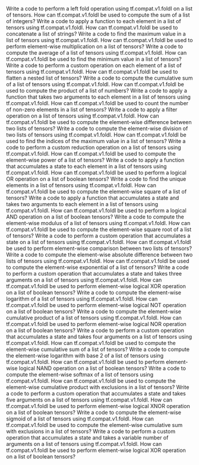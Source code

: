 Write a code to perform a left fold operation using tf.compat.v1.foldl on a list of tensors.
How can tf.compat.v1.foldl be used to compute the sum of a list of integers?
Write a code to apply a function to each element in a list of tensors using tf.compat.v1.foldl.
How can tf.compat.v1.foldl be used to concatenate a list of strings?
Write a code to find the maximum value in a list of tensors using tf.compat.v1.foldl.
How can tf.compat.v1.foldl be used to perform element-wise multiplication on a list of tensors?
Write a code to compute the average of a list of tensors using tf.compat.v1.foldl.
How can tf.compat.v1.foldl be used to find the minimum value in a list of tensors?
Write a code to perform a custom operation on each element of a list of tensors using tf.compat.v1.foldl.
How can tf.compat.v1.foldl be used to flatten a nested list of tensors?
Write a code to compute the cumulative sum of a list of tensors using tf.compat.v1.foldl.
How can tf.compat.v1.foldl be used to compute the product of a list of numbers?
Write a code to apply a function that takes two arguments to each element in a list of tensors using tf.compat.v1.foldl.
How can tf.compat.v1.foldl be used to count the number of non-zero elements in a list of tensors?
Write a code to apply a filter operation on a list of tensors using tf.compat.v1.foldl.
How can tf.compat.v1.foldl be used to compute the element-wise difference between two lists of tensors?
Write a code to compute the element-wise division of two lists of tensors using tf.compat.v1.foldl.
How can tf.compat.v1.foldl be used to find the indices of the maximum value in a list of tensors?
Write a code to perform a custom reduction operation on a list of tensors using tf.compat.v1.foldl.
How can tf.compat.v1.foldl be used to compute the element-wise power of a list of tensors?
Write a code to apply a function that accumulates a state to each element in a list of tensors using tf.compat.v1.foldl.
How can tf.compat.v1.foldl be used to perform a logical OR operation on a list of boolean tensors?
Write a code to find the unique elements in a list of tensors using tf.compat.v1.foldl.
How can tf.compat.v1.foldl be used to compute the element-wise square of a list of tensors?
Write a code to apply a function that accumulates a state and takes two arguments to each element in a list of tensors using tf.compat.v1.foldl.
How can tf.compat.v1.foldl be used to perform a logical AND operation on a list of boolean tensors?
Write a code to compute the element-wise modulus of a list of tensors using tf.compat.v1.foldl.
How can tf.compat.v1.foldl be used to compute the element-wise square root of a list of tensors?
Write a code to perform a custom operation that accumulates a state on a list of tensors using tf.compat.v1.foldl.
How can tf.compat.v1.foldl be used to perform element-wise comparison between two lists of tensors?
Write a code to compute the element-wise absolute difference between two lists of tensors using tf.compat.v1.foldl.
How can tf.compat.v1.foldl be used to compute the element-wise exponential of a list of tensors?
Write a code to perform a custom operation that accumulates a state and takes three arguments on a list of tensors using tf.compat.v1.foldl.
How can tf.compat.v1.foldl be used to perform element-wise logical XOR operation on a list of boolean tensors?
Write a code to compute the element-wise logarithm of a list of tensors using tf.compat.v1.foldl.
How can tf.compat.v1.foldl be used to perform element-wise logical NOT operation on a list of boolean tensors?
Write a code to compute the element-wise cumulative product of a list of tensors using tf.compat.v1.foldl.
How can tf.compat.v1.foldl be used to perform element-wise logical NOR operation on a list of boolean tensors?
Write a code to perform a custom operation that accumulates a state and takes four arguments on a list of tensors using tf.compat.v1.foldl.
How can tf.compat.v1.foldl be used to compute the element-wise cumulative sum of a list of tensors?
Write a code to compute the element-wise logarithm with base 2 of a list of tensors using tf.compat.v1.foldl.
How can tf.compat.v1.foldl be used to perform element-wise logical NAND operation on a list of boolean tensors?
Write a code to compute the element-wise softmax of a list of tensors using tf.compat.v1.foldl.
How can tf.compat.v1.foldl be used to compute the element-wise cumulative product with exclusions in a list of tensors?
Write a code to perform a custom operation that accumulates a state and takes five arguments on a list of tensors using tf.compat.v1.foldl.
How can tf.compat.v1.foldl be used to perform element-wise logical XNOR operation on a list of boolean tensors?
Write a code to compute the element-wise sigmoid of a list of tensors using tf.compat.v1.foldl.
How can tf.compat.v1.foldl be used to compute the element-wise cumulative sum with exclusions in a list of tensors?
Write a code to perform a custom operation that accumulates a state and takes a variable number of arguments on a list of tensors using tf.compat.v1.foldl.
How can tf.compat.v1.foldl be used to perform element-wise logical XOR operation on a list of boolean tensors?